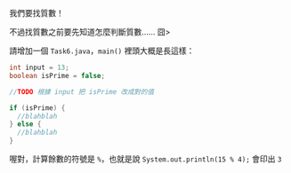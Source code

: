 我們要找質數！

不過找質數之前要先知道怎麼判斷質數...... 囧>

請增加一個 `Task6.java`，`main()` 裡頭大概是長這樣：

```Java
int input = 13;
boolean isPrime = false;

//TODO 根據 input 把 isPrime 改成對的值

if (isPrime) {
  //blahblah
} else {
  //blahblah
}
```

喔對，計算餘數的符號是 `%`，也就是說 `System.out.println(15 % 4);` 會印出 `3`
